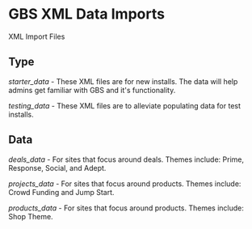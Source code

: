 GBS XML Data Imports
====================

XML Import Files


Type
----

*starter_data* - These XML files are for new installs. The data will help admins get familiar with GBS and it's functionality.

*testing_data* - These XML files are to alleviate populating data for test installs.

Data
----

*deals_data* - For sites that focus around deals. Themes include: Prime, Response, Social, and Adept.

*projects_data* - For sites that focus around products. Themes include: Crowd Funding and Jump Start.

*products_data* - For sites that focus around products. Themes include: Shop Theme.
